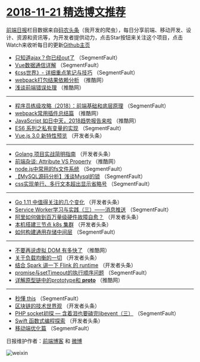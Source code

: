 # [2018-11-21 精选博文推荐](https://toutiao.qdkfweb.cn/date/2018/11/21)

[前端日报](https://qdkfweb.cn/c/news)栏目数据来自[码农头条](https://toutiao.qdkfweb.cn/)（我开发的爬虫），每日分享前端、移动开发、设计、资源和资讯等，为开发者提供动力，点击Star按钮来关注这个项目，点击Watch来收听每日的更新[Github主页](https://github.com/kujian/frontendDaily)
* [只知道ajax？你已经out了](https://toutiao.qdkfweb.cn/92359.html) （SegmentFault）
* [Vue数据通信详解](https://toutiao.qdkfweb.cn/92353.html) （SegmentFault）
* [《css世界》- 详细重点笔记与技巧](https://toutiao.qdkfweb.cn/92367.html) （SegmentFault）
* [webpack打包结果依赖分析](https://toutiao.qdkfweb.cn/92412.html) （推酷网）
* [浅谈前端错误处理](https://toutiao.qdkfweb.cn/92415.html) （推酷网）

***
* [程序员练级攻略（2018）：前端基础和底层原理](https://toutiao.qdkfweb.cn/92355.html) （SegmentFault）
* [webpack常用插件总结篇](https://toutiao.qdkfweb.cn/92410.html) （推酷网）
* [JavaScript 如日中天，2018趋势报告来啦](https://toutiao.qdkfweb.cn/92411.html) （推酷网）
* [ES6 系列之私有变量的实现](https://toutiao.qdkfweb.cn/92351.html) （SegmentFault）
* [Vue.js 3.0 新特性预览](https://toutiao.qdkfweb.cn/92373.html) （开发者头条）

***
* [Golang 项目实战简明指南](https://toutiao.qdkfweb.cn/92374.html) （开发者头条）
* [前端杂谈: Attribute VS Property](https://toutiao.qdkfweb.cn/92416.html) （推酷网）
* [node.js中常用的fs文件系统](https://toutiao.qdkfweb.cn/92354.html) （SegmentFault）
* [【MySQL源码分析】浅谈Mysql的锁](https://toutiao.qdkfweb.cn/92356.html) （SegmentFault）
* [css实现单行、多行文本超出显示省略号](https://toutiao.qdkfweb.cn/92357.html) （SegmentFault）

***
* [Go 1.11 中值得关注的几个变化](https://toutiao.qdkfweb.cn/92381.html) （开发者头条）
* [Service Worker学习与实践（三）——消息推送](https://toutiao.qdkfweb.cn/92360.html) （SegmentFault）
* [阿里如何做到百万量级硬件故障自愈？](https://toutiao.qdkfweb.cn/92371.html) （开发者头条）
* [本机搭建三节点 k8s 集群](https://toutiao.qdkfweb.cn/92382.html) （开发者头条）
* [如何构建通用存储中间层](https://toutiao.qdkfweb.cn/92361.html) （SegmentFault）

***
* [不要再说虚拟 DOM 有多快了](https://toutiao.qdkfweb.cn/92413.html) （推酷网）
* [关于负载均衡的一切](https://toutiao.qdkfweb.cn/92372.html) （开发者头条）
* [结合 Spark 讲一下 Flink 的 runtime](https://toutiao.qdkfweb.cn/92383.html) （开发者头条）
* [promise与setTimeout的执行顺序问题](https://toutiao.qdkfweb.cn/92362.html) （SegmentFault）
* [详解原型链中的prototype和 __proto__](https://toutiao.qdkfweb.cn/92414.html) （推酷网）

***
* [秒懂 this](https://toutiao.qdkfweb.cn/92352.html) （SegmentFault）
* [区块链的技术世界观](https://toutiao.qdkfweb.cn/92384.html) （开发者头条）
* [PHP socket初探 &#8212; 含着泪也要磕完libevent（三）](https://toutiao.qdkfweb.cn/92363.html) （SegmentFault）
* [Swift 函数式编程探索](https://toutiao.qdkfweb.cn/92385.html) （开发者头条）
* [移动端优化篇](https://toutiao.qdkfweb.cn/92364.html) （SegmentFault）

日报维护作者：[前端博客](https://qdkfweb.cn/) 和 [微博](https://qdkfweb.cn/go/weibo)

![weixin](https://user-images.githubusercontent.com/3055447/38468989-651132ac-3b80-11e8-8e6b-15122322a9d7.png)